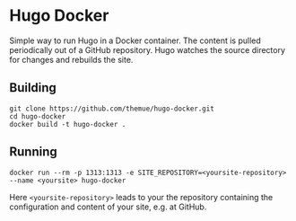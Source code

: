 # Hugo Docker

Simple way to run Hugo in a Docker container. The content is pulled
periodically out of a GitHub repository. Hugo watches the source
directory for changes and rebuilds the site.

## Building

```
git clone https://github.com/themue/hugo-docker.git
cd hugo-docker
docker build -t hugo-docker .
```

## Running

```
docker run --rm -p 1313:1313 -e SITE_REPOSITORY=<yoursite-repository> --name <yoursite> hugo-docker
```

Here `<yoursite-repository>` leads to your the repository containing
the configuration and content of your site, e.g. at GitHub.